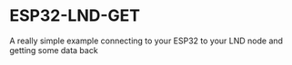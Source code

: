 # ESP32-LND-GET

A really simple example connecting to your ESP32 to your LND node and getting some data back
